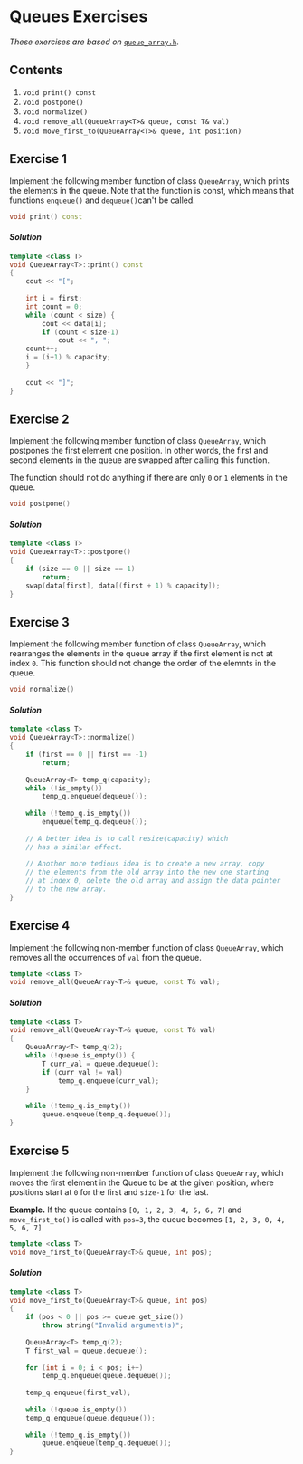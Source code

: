 Queues Exercises
=====================

*These exercises are based on* [`queue_array.h`](../code/queue_array.h).

## Contents

1. `void print() const`  
2. `void postpone()`
3. `void normalize()`
4. ` void remove_all(QueueArray<T>& queue, const T& val) ` 
5. `void move_first_to(QueueArray<T>& queue, int position) `



Exercise 1
----------

Implement the following member function of class `QueueArray`, which prints the elements in the queue. Note that the function is const, which means that functions `enqueue()` and `dequeue()`can't be called.

```cpp
void print() const
```

#### *Solution*

```cpp
template <class T>
void QueueArray<T>::print() const 
{
    cout << "[";
    
    int i = first;
    int count = 0;
    while (count < size) {
        cout << data[i];
        if (count < size-1)
            cout << ", ";
	count++;
	i = (i+1) % capacity;
    }
    
    cout << "]";
}
```



Exercise 2
----------

Implement the following member function of class `QueueArray`, which postpones the first element one position. In other words, the first and second elements in the queue are swapped after calling this function.

The function should not do anything if there are only  `0` or `1` elements in the queue.

```cpp
void postpone()
```

#### *Solution*

```cpp
template <class T>
void QueueArray<T>::postpone() 
{
    if (size == 0 || size == 1)
        return;
    swap(data[first], data[(first + 1) % capacity]);
}
```



Exercise 3
----------

Implement the following member function of class `QueueArray`, which rearranges the elements in the queue array if the first element is not at index `0`. This function should not change the order of the elemnts in the queue. 

```cpp
void normalize()
```

#### *Solution*

```cpp
template <class T>
void QueueArray<T>::normalize() 
{
    if (first == 0 || first == -1)
        return;
    
    QueueArray<T> temp_q(capacity);
    while (!is_empty())
        temp_q.enqueue(dequeue());
    
    while (!temp_q.is_empty())
        enqueue(temp_q.dequeue());
        
    // A better idea is to call resize(capacity) which
    // has a similar effect. 
    
    // Another more tedious idea is to create a new array, copy
    // the elements from the old array into the new one starting
    // at index 0, delete the old array and assign the data pointer
    // to the new array.
}
```



Exercise 4
----------

Implement the following non-member function of class `QueueArray`, which removes all the occurrences of `val` from the queue.  

```cpp
template <class T>
void remove_all(QueueArray<T>& queue, const T& val);
```

#### *Solution*

```cpp
template <class T>
void remove_all(QueueArray<T>& queue, const T& val)
{
    QueueArray<T> temp_q(2);
    while (!queue.is_empty()) {
        T curr_val = queue.dequeue();
        if (curr_val != val)
            temp_q.enqueue(curr_val);
    }
    
    while (!temp_q.is_empty())
        queue.enqueue(temp_q.dequeue());
}
```



Exercise 5
----------

Implement the following non-member function of class `QueueArray`, which moves the first element in the Queue to be at the given position, where positions start at `0` for the first and `size-1` for the last.

**Example.** If the queue contains `[0, 1, 2, 3, 4, 5, 6, 7]` and `move_first_to()` is called with `pos=3`, the queue becomes 
`[1, 2, 3, 0, 4, 5, 6, 7]`

```cpp
template <class T>
void move_first_to(QueueArray<T>& queue, int pos);
```

#### *Solution*

```cpp
template <class T>
void move_first_to(QueueArray<T>& queue, int pos)
{
    if (pos < 0 || pos >= queue.get_size())
        throw string("Invalid argument(s)";
              
    QueueArray<T> temp_q(2);
    T first_val = queue.dequeue();
                     
    for (int i = 0; i < pos; i++)
    	temp_q.enqueue(queue.dequeue());
                     
    temp_q.enqueue(first_val);
                     
    while (!queue.is_empty())
	temp_q.enqueue(queue.dequeue());
    
    while (!temp_q.is_empty())
        queue.enqueue(temp_q.dequeue());
}
```
